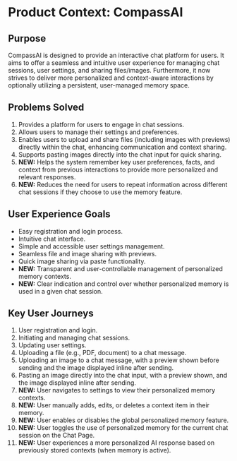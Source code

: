 # Product Context: CompassAI

## Purpose
CompassAI is designed to provide an interactive chat platform for users. It aims to offer a seamless and intuitive user experience for managing chat sessions, user settings, and sharing files/images. Furthermore, it now strives to deliver more personalized and context-aware interactions by optionally utilizing a persistent, user-managed memory space.

## Problems Solved
1. Provides a platform for users to engage in chat sessions.
2. Allows users to manage their settings and preferences.
3. Enables users to upload and share files (including images with previews) directly within the chat, enhancing communication and context sharing.
4. Supports pasting images directly into the chat input for quick sharing.
5. **NEW:** Helps the system remember key user preferences, facts, and context from previous interactions to provide more personalized and relevant responses.
6. **NEW:** Reduces the need for users to repeat information across different chat sessions if they choose to use the memory feature.

## User Experience Goals
- Easy registration and login process.
- Intuitive chat interface.
- Simple and accessible user settings management.
- Seamless file and image sharing with previews.
- Quick image sharing via paste functionality.
- **NEW:** Transparent and user-controllable management of personalized memory contexts.
- **NEW:** Clear indication and control over whether personalized memory is used in a given chat session.

## Key User Journeys
1. User registration and login.
2. Initiating and managing chat sessions.
3. Updating user settings.
4. Uploading a file (e.g., PDF, document) to a chat message.
5. Uploading an image to a chat message, with a preview shown before sending and the image displayed inline after sending.
6. Pasting an image directly into the chat input, with a preview shown, and the image displayed inline after sending.
7. **NEW:** User navigates to settings to view their personalized memory contexts.
8. **NEW:** User manually adds, edits, or deletes a context item in their memory.
9. **NEW:** User enables or disables the global personalized memory feature.
10. **NEW:** User toggles the use of personalized memory for the current chat session on the Chat Page.
11. **NEW:** User experiences a more personalized AI response based on previously stored contexts (when memory is active).
